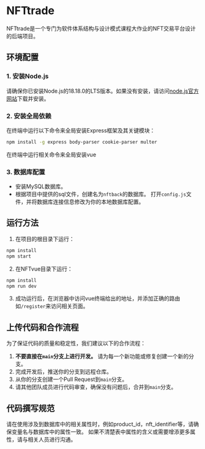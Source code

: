 # NFTtrade
NFTtrade是一个专门为软件体系结构与设计模式课程大作业的NFT交易平台设计的后端项目。

## 环境配置

### 1. 安装Node.js
请确保你已安装Node.js的18.18.0的LTS版本。如果没有安装，请访问[node.js官方网站](https://nodejs.org/)下载并安装。

### 2. 安装全局依赖
在终端中运行以下命令来全局安装Express框架及其关键模块：
```bash
npm install -g express body-parser cookie-parser multer
```
在终端中运行相关命令来全局安装vue

### 3. 数据库配置
- 安装MySQL数据库。
- 根据项目中提供的sql文件，创建名为`nftback`的数据库。
打开`config.js`文件，并将数据库连接信息修改为你的本地数据库配置。

## 运行方法

1. 在项目的根目录下运行：
```bash
npm install
npm start
```

2. 在NFTvue目录下运行：
```bash
npm install
npm run dev
```

3. 成功运行后，在浏览器中访问vue终端给出的地址，并添加正确的路由如`/register`来访问相关页面。

## 上传代码和合作流程

为了保证代码的质量和稳定性，我们建议以下的合作流程：

1. **不要直接在`main`分支上进行开发。** 请为每一个新功能或修复创建一个新的分支。
2. 完成开发后，推送你的分支到远程仓库。
3. 从你的分支创建一个Pull Request到`main`分支。
4. 请其他团队成员进行代码审查，确保没有问题后，合并到`main`分支。

## 代码撰写规范

请在使用涉及到数据库中的相关属性时，例如product_id，nft_identifier等，请确保变量名与数据库中的属性一致。
如果不清楚表中属性的含义或需要增添更多属性，请与相关人员进行沟通。